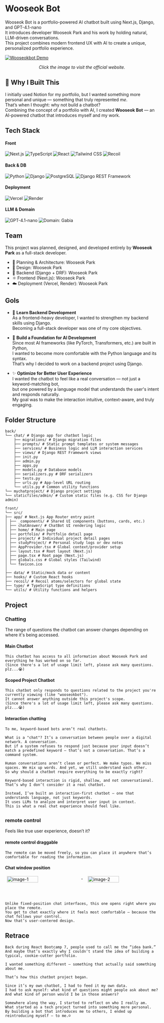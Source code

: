 # Wooseok Bot
Wooseok Bot is a portfolio-powered AI chatbot built using Next.js, Django, and GPT-4.1-nano  
It introduces developer Wooseok Park and his work by holding natural, LLM-driven conversations.  
This project combines modern frontend UX with AI to create a unique, personalized portfolio experience.

[![Wooseokbot Demo](https://github.com/user-attachments/assets/1a9791f3-85ff-4d73-9d7a-6858b1d5e7b8)](https://wooseokbot.com)
<p align="center"><em>Click the image to visit the official website.</em></p>

## 🤔 Why I Built This
I initially used Notion for my portfolio, but I wanted something more personal and unique — something that truly represented *me*.  
That’s when I thought: why not build a chatbot?  
Combining the concept of a portfolio with AI, I created **Wooseok Bot** — an AI-powered chatbot that introduces myself and my work.

##
## Tech Stack
#### Front
![Next.js](https://img.shields.io/badge/Next.js-000000?style=for-the-badge&logo=nextdotjs&logoColor=white)
![TypeScript](https://img.shields.io/badge/TypeScript-3178C6?style=for-the-badge&logo=typescript&logoColor=white)
![React](https://img.shields.io/badge/React-61DAFB?style=for-the-badge&logo=react&logoColor=black)
![Tailwind CSS](https://img.shields.io/badge/Tailwind_CSS-06B6D4?style=for-the-badge&logo=tailwindcss&logoColor=white)
![Recoil](https://img.shields.io/badge/Recoil-3578E5?style=for-the-badge&logo=recoil&logoColor=white)

#### Back & DB
![Python](https://img.shields.io/badge/Python-3776AB?style=for-the-badge&logo=python&logoColor=white)
![Django](https://img.shields.io/badge/Django-092E20?style=for-the-badge&logo=django&logoColor=white)
![PostgreSQL](https://img.shields.io/badge/PostgreSQL-4169E1?style=for-the-badge&logo=postgresql&logoColor=white)
![Django REST Framework](https://img.shields.io/badge/Django%20REST_Framework-092E20?style=for-the-badge&logo=django&logoColor=white)

#### Deployment
![Vercel](https://img.shields.io/badge/Vercel-000000?style=for-the-badge&logo=vercel&logoColor=white)
![Render](https://img.shields.io/badge/Render-46E3B7?style=for-the-badge&logo=render&logoColor=black)

#### LLM & Domain
![GPT-4.1-nano](https://img.shields.io/badge/GPT--4.1--nano-412991?style=for-the-badge&logo=openai&logoColor=white)
![Domain: Gabia](https://img.shields.io/badge/Domain-Gabia-0A1F60?style=for-the-badge&logo=internetarchive&logoColor=white)

## Team
This project was planned, designed, and developed entirely by **Wooseok Park** as a full-stack developer.

- 🧠 Planning & Architecture: Wooseok Park  
- 🎨 Design: Wooseok Park  
- 🧩 Backend (Django + DRF): Wooseok Park  
- ⚛️ Frontend (Next.js): Wooseok Park  
- ☁️ Deployment (Vercel, Render): Wooseok Park

## Gols

- 🧩 **Learn Backend Development**  
  As a frontend-heavy developer, I wanted to strengthen my backend skills using Django.  
  Becoming a full-stack developer was one of my core objectives.

- 🧠 **Build a Foundation for AI Development**  
  Since most AI frameworks (like PyTorch, Transformers, etc.) are built in Python,  
  I wanted to become more comfortable with the Python language and its syntax.  
  That’s why I decided to work on a backend project using Django.

- ✨ **Optimize for Better User Experience**  
  I wanted the chatbot to feel like a real conversation — not just a keyword-matching bot,  
  but one powered by a language model that understands the user's intent and responds naturally.  
  My goal was to make the interaction intuitive, context-aware, and truly engaging.

## Folder Structure
```
back/
└── chat/ # Django app for chatbot logic
    ├── migrations/ # Django migration files
    ├── prompts/ # Static prompt templates or system messages
    ├── services/ # Business logic and LLM interaction services
    ├── views/ # Django REST Framework views
    ├── init.py
    ├── admin.py
    ├── apps.py
    ├── models.py # Database models
    ├── serializers.py # DRF serializers
    ├── tests.py
    ├── urls.py # App-level URL routing
    └── utils.py # Common utility functions
└── mychatproject/ # Django project settings
└── staticfiles/admin/ # Custom static files (e.g. CSS for Django admin)

```

```
front/
└── src/
├── app/ # Next.js App Router entry point
│ ├── _components/ # Shared UI components (buttons, cards, etc.)
│ ├── chatAnswer/ # ChatBot UI rendering logic
│ ├── home/ # Main page
│ ├── portfolio/ # Portfolio detail page
│ ├── project/ # Individual project detail pages
│ ├── studyProject/ # Personal study logs or dev notes
│ ├── AppProvider.tsx # Global context/provider setup
│ ├── layout.tsx # Root layout (Next.js)
│ ├── page.tsx # Root page (Next.js)
│ ├── globals.css # Global styles (Tailwind)
│ └── favicon.ico
│
├── data/ # Static/mock data or content
├── hooks/ # Custom React hooks
├── recoil/ # Recoil atoms/selectors for global state
├── type/ # TypeScript type definitions
└── utils/ # Utility functions and helpers
```

## Project
### Chatting
The range of questions the chatbot can answer changes depending on where it's being accessed.

#### Main Chatbot
```
This chatbot has access to all information about Wooseok Park and everything he has worked on so far.  
(Since there's a lot of usage limit left, please ask many questions. plz...😭)
```
#### Scoped Project Chatbot
```
This chatbot only responds to questions related to the project you're currently viewing (like "wooseokbot").  
It cannot answer anything outside this project's scope.
(Since there's a lot of usage limit left, please ask many questions. plz...😭)
```

#### Interaction chatting

```
To me, keyword-based bots aren’t real chatbots.

What is a "chat"? It’s a conversation between people over a digital network. A conversation.  
But if a system refuses to respond just because your input doesn’t match a predefined keyword — that’s not a conversation. That’s a command system.

Human conversations aren’t clean or perfect. We make typos. We miss spaces. We mix up words. And yet, we still understand each other.  
So why should a chatbot require everything to be exactly right?

Keyword-based interaction is rigid, shallow, and not conversational. That’s why I don’t consider it a real chatbot.

Instead, I’ve built an interaction-first chatbot — one that understands language, not just keywords.  
It uses LLMs to analyze and interpret user input in context.  
This is what a real chat experience should feel like.
```

##

### remote control
Feels like true user experience, doesn’t it?

#### remote control draggable
```
The remote can be moved freely, so you can place it anywhere that’s comfortable for reading the information.

```

#### Chat window position

<div style="display: flex; gap: 16px; justify-content: center; align-items: flex-start; flex-wrap: wrap;">
  <img
    src="https://github.com/user-attachments/assets/976441bd-c02d-4756-93dc-d61ab6d17c8c"
    alt="image-1"
    style="width: 45%; height: auto;"
  />
  -
  <img
    src="https://github.com/user-attachments/assets/121a8cdf-0fc2-43ad-ab38-1bbde1aed548"
    alt="image-2"
    style="width: 45%; height: auto;"
  />
</div>

<br/><br/>

```
Unlike fixed-position chat interfaces, this one opens right where you place the remote.  
You get to chat exactly where it feels most comfortable — because the chat follows your control.  
Now that’s user-centered design.
```



## Retrace
```
Back during React Bootcamp 7, people used to call me the “idea bank.”  
And maybe that’s exactly why I couldn’t stand the idea of building a typical, cookie-cutter portfolio.

I wanted something different — something that actually said something about me.

That’s how this chatbot project began.

Since it’s my own chatbot, I had to feed it my own data.  
I had to ask myself: what kind of questions might people ask about me?  
And what kind of person would I be in those answers?

Somewhere along the way, I started to reflect on who I really am.  
What started as a tech project turned into something more personal.  
By building a bot that introduces me to others, I ended up reintroducing myself — to me.☺️

```

